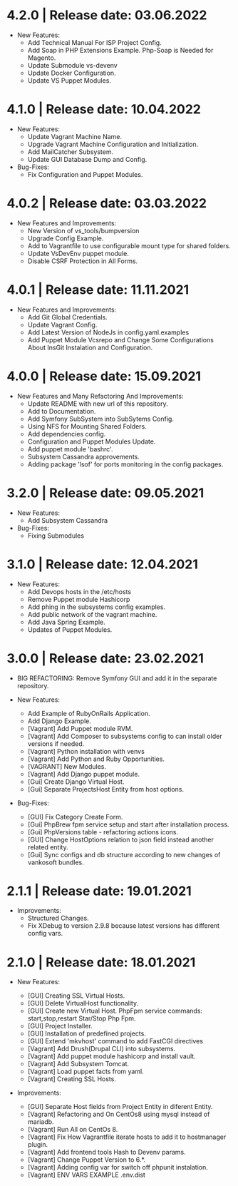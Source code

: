 4.2.0	|	Release date: **03.06.2022**
============================================
* New Features:
  - Add Technical Manual For ISP Project Config.
  - Add Soap in PHP Extensions Example. Php-Soap is Needed for Magento.
  - Update Submodule vs-devenv
  - Update Docker Configuration.
  - Update VS Puppet Modules.


4.1.0	|	Release date: **10.04.2022**
============================================
* New Features:
  - Update Vagrant Machine Name.
  - Upgrade Vagrant Machine Configuration and Initialization.
  - Add MailCatcher Subsystem.
  - Update GUI Database Dump and Config.
* Bug-Fixes:
  - Fix Configuration and Puppet Modules.


4.0.2	|	Release date: **03.03.2022**
============================================
* New Features and Improvements:
  - New Version of vs_tools/bumpversion
  - Upgrade Config Example.
  - Add to Vagrantfile to use configurable mount type for shared folders.
  - Update VsDevEnv puppet module.
  - Disable CSRF Protection in All Forms.


4.0.1	|	Release date: **11.11.2021**
============================================
* New Features and Improvements:
  - Add Git Global Credentials.
  - Update Vagrant Config.
  - Add Latest Version of NodeJs in config.yaml.examples
  - Add Puppet Module Vcsrepo and Change Some Configurations About InsGit Instalation and Configuration.


4.0.0	|	Release date: **15.09.2021**
============================================
* New Features and Many Refactoring And Improvements:
  - Update README with new url of this repository.
  - Add to Documentation.
  - Add Symfony SubSystem into SubSytems Config.
  - Using NFS for Mounting Shared Folders.
  - Add dependencies config.
  - Configuration and Puppet Modules Update.
  - Add puppet module 'bashrc'.
  - Subsystem Cassandra approvements.
  - Adding package 'lsof' for ports monitoring in the config packages.


3.2.0	|	Release date: **09.05.2021**
============================================
* New Features:
  - Add Subsystem Cassandra
* Bug-Fixes:
  - Fixing Submodules


3.1.0	|	Release date: **12.04.2021**
============================================
* New Features:
  - Add Devops hosts in the /etc/hosts
  - Remove Puppet module Hashicorp
  - Add phing in the subsystems config examples.
  - Add public network of the vagrant machine.
  - Add Java Spring Example.
  - Updates of Puppet Modules.


3.0.0	|	Release date: **23.02.2021**
============================================
* BIG REFACTORING:
  Remove Symfony GUI and add it in the separate repository.

* New Features:
  - Add Example of RubyOnRails Application.
  - Add Django Example.
  - [Vagrant] Add Puppet module RVM.
  - [Vagrant] Add Composer to subsystems config to can install older versions if needed.
  - [Vagrant] Python installation with venvs
  - [Vagrant] Add Python and Ruby Opportunities.
  - [VAGRANT] New Modules.
  - [Vagrant] Add Django puppet module.
  - [Gui] Create Django Virtual Host.
  - [Gui] Separate ProjectsHost Entity from host options.

* Bug-Fixes:
  - [GUI] Fix Category Create Form.
  - [Gui] PhpBrew fpm service setup and start after installation process.
  - [Gui] PhpVersions table -  refactoring actions icons.
  - [GUI] Change HostOptions relation to json field instead another related entity.
  - [Gui] Sync configs and db structure according to new changes of vankosoft bundles.


2.1.1	|	Release date: **19.01.2021**
==============================================
* Improvements:
  - Structured Changes.
  - Fix XDebug to version 2.9.8 because latest versions has different config vars.


2.1.0	|	Release date: **18.01.2021**
============================================
* New Features:
  - [GUI] Creating SSL Virtual Hosts.
  - [GUI] Delete VirtualHost functionality.
  - [GUI] Create new Virtual Host. PhpFpm service commands: start,stop,restart
        Star/Stop Php Fpm.
  - [GUI] Project Installer.
  - [GUI] Installation of predefined projects.
  - [GUI] Extend 'mkvhost' command to add FastCGI directives
  - [Vagrant] Add Drush(Drupal CLI) into subsystems.
  - [Vagrant] Add puppet module hashicorp and install vault.
  - [Vagrant] Add Subsystem Tomcat.
  - [Vagrant] Load puppet facts from yaml.
  - [Vagrant] Creating SSL Hosts.

* Improvements:
  - [GUI] Separate Host fields from Project Entity in diferent Entity.
  - [Vagrant] Refactoring and On CentOs8 using mysql instead of mariadb.
  - [Vagrant] Run All on CentOs 8.
  - [Vagrant] Fix How Vagrantfile iterate hosts to add it to hostmanager plugin.
  - [Vagrant] Add frontend tools Hash to Devenv params.
  - [Vagrant] Change Puppet Version to 6.*. 
  - [Vagrant] Adding config var for switch off phpunit instalation.
  - [Vagrant] ENV VARS EXAMPLE .env.dist
	

